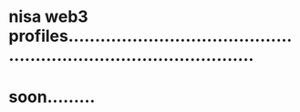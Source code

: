 # nisa web3 profiles........................................................................................
# soon.........

